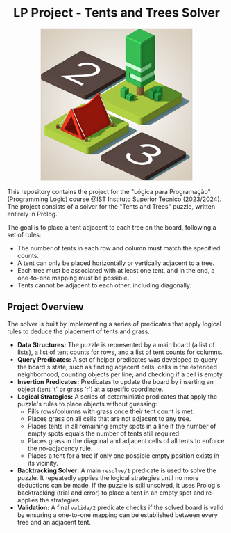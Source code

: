 <h1 align="center"> LP Project - Tents and Trees Solver </h1>

<p align="center">
  <img src="lp-hero-image.png" alt="Tents and Trees" width="350"/>
</p>

This repository contains the project for the "Lógica para Programação" (Programming Logic) course @IST Instituto Superior Técnico (2023/2024). The project consists of a solver for the "Tents and Trees" puzzle, written entirely in Prolog.

The goal is to place a tent adjacent to each tree on the board, following a set of rules:
* The number of tents in each row and column must match the specified counts.
* A tent can only be placed horizontally or vertically adjacent to a tree.
* Each tree must be associated with at least one tent, and in the end, a one-to-one mapping must be possible.
* Tents cannot be adjacent to each other, including diagonally.

## Project Overview

The solver is built by implementing a series of predicates that apply logical rules to deduce the placement of tents and grass.

* **Data Structures:** The puzzle is represented by a main board (a list of lists), a list of tent counts for rows, and a list of tent counts for columns.
* **Query Predicates:** A set of helper predicates was developed to query the board's state, such as finding adjacent cells, cells in the extended neighborhood, counting objects per line, and checking if a cell is empty.
* **Insertion Predicates:** Predicates to update the board by inserting an object (tent 't' or grass 'r') at a specific coordinate.
* **Logical Strategies:** A series of deterministic predicates that apply the puzzle's rules to place objects without guessing:
    * Fills rows/columns with grass once their tent count is met.
    * Places grass on all cells that are not adjacent to any tree.
    * Places tents in all remaining empty spots in a line if the number of empty spots equals the number of tents still required.
    * Places grass in the diagonal and adjacent cells of all tents to enforce the no-adjacency rule.
    * Places a tent for a tree if only one possible empty position exists in its vicinity.
* **Backtracking Solver:** A main `resolve/1` predicate is used to solve the puzzle. It repeatedly applies the logical strategies until no more deductions can be made. If the puzzle is still unsolved, it uses Prolog's backtracking (trial and error) to place a tent in an empty spot and re-applies the strategies.
* **Validation:** A final `valida/2` predicate checks if the solved board is valid by ensuring a one-to-one mapping can be established between every tree and an adjacent tent.
